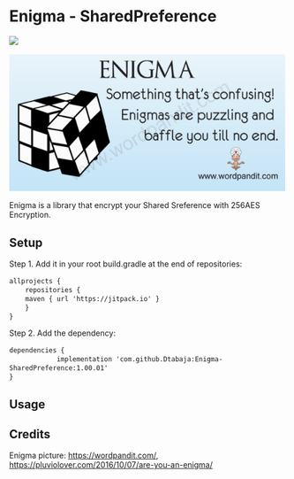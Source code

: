 # Enigma - SharedPreference
[![](https://jitpack.io/v/Dtabaja/Enigma-SharedPreference.svg)](https://jitpack.io/#Dtabaja/Enigma-SharedPreference)


<img src="https://github.com/Dtabaja/Enigma-SharedPreference/blob/master/enigma3.jpg" width="500">




Enigma is a library that encrypt your Shared Sreference with 256AES Encryption.

## Setup
Step 1. Add it in your root build.gradle at the end of repositories:
```
allprojects {
    repositories {
	maven { url 'https://jitpack.io' }
    }
}
```

Step 2. Add the dependency:

```
dependencies {
	        implementation 'com.github.Dtabaja:Enigma-SharedPreference:1.00.01'
}
```
## Usage


## Credits

Enigma picture: https://wordpandit.com/, https://pluviolover.com/2016/10/07/are-you-an-enigma/
